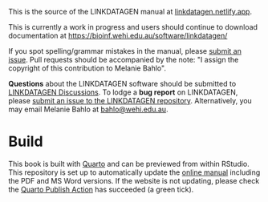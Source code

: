 This is the source of the LINKDATAGEN manual at [linkdatagen.netlify.app](https://linkdatagen.netlify.app "LINKDATAGEN Manual").

This is currently a work in progress and users should continue to download documentation at https://bioinf.wehi.edu.au/software/linkdatagen/

If you spot spelling/grammar mistakes in the manual, please [submit an issue](https://github.com/bahlolab/linkdatagen-manual/issues).
Pull requests should be accompanied by the note: "I assign the copyright of this contribution to Melanie Bahlo".

**Questions** about the LINKDATAGEN software should be submitted to [LINKDATAGEN Discussions](https://github.com/bahlolab/linkdatagen/discussions). 
To lodge a **bug report** on LINKDATAGEN, please [submit an issue to the LINKDATAGEN repository](https://github.com/bahlolab/linkdatagen/issues).
Alternatively, you may email Melanie Bahlo at <bahlo@wehi.edu.au>.

# Build

This book is built with [Quarto](https://quarto.org) and can be previewed from within RStudio. This repository is set up to automatically update the [online manual](https://linkdatagen.netlify.app "LINKDATAGEN Manual") including the PDF and MS Word versions. If the website is not updating, please check the [Quarto Publish Action](https://github.com/bahlolab/linkdatagen-manual/actions/workflows/publish.yml "Github Actions Quarto Publish") has succeeded (a green tick).
